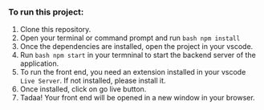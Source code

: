 ### To run this project:

1. Clone this repository.
2. Open your terminal or command prompt and run ```bash npm install```
3. Once the dependencies are installed, open the project in your vscode.
4. Run ```bash npm start``` in your termninal to start the backend server of the application.
5. To run the front end, you need an extension installed in your vscode `Live Server`. If not installed, please install it.
6. Once installed, click on go live button.
7. Tadaa! Your front end will be opened in a new window in your browser. 
